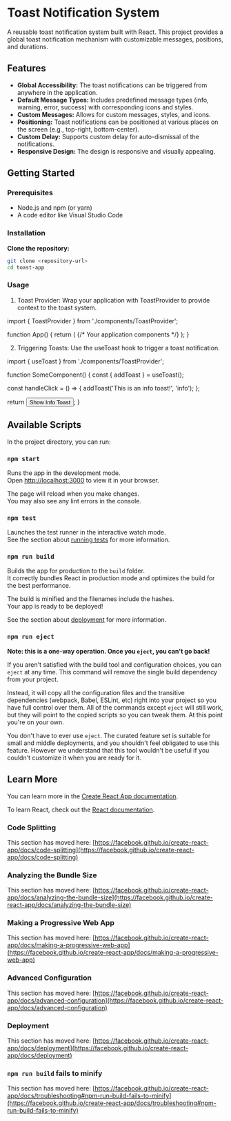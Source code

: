 # Toast Notification System

A reusable toast notification system built with React. This project provides a global toast notification mechanism with customizable messages, positions, and durations.

## Features

- **Global Accessibility:** The toast notifications can be triggered from anywhere in the application.
- **Default Message Types:** Includes predefined message types (info, warning, error, success) with corresponding icons and styles.
- **Custom Messages:** Allows for custom messages, styles, and icons.
- **Positioning:** Toast notifications can be positioned at various places on the screen (e.g., top-right, bottom-center).
- **Custom Delay:** Supports custom delay for auto-dismissal of the notifications.
- **Responsive Design:** The design is responsive and visually appealing.

## Getting Started

### Prerequisites

- Node.js and npm (or yarn)
- A code editor like Visual Studio Code

### Installation

 **Clone the repository:**
   ```bash
   git clone <repository-url>
   cd toast-app
   ```
### Usage

1) Toast Provider: Wrap your application with ToastProvider to provide context to the toast system.

import { ToastProvider } from './components/ToastProvider';

function App() {
  return (
    <ToastProvider>
      {/* Your application components */}
    </ToastProvider>
  );
}


2) Triggering Toasts: Use the useToast hook to trigger a toast notification.

import { useToast } from './components/ToastProvider';

function SomeComponent() {
  const { addToast } = useToast();

  const handleClick = () => {
    addToast('This is an info toast!', 'info');
  };

  return <button onClick={handleClick}>Show Info Toast</button>;
}

## Available Scripts

In the project directory, you can run:

### `npm start`

Runs the app in the development mode.\
Open [http://localhost:3000](http://localhost:3000) to view it in your browser.

The page will reload when you make changes.\
You may also see any lint errors in the console.

### `npm test`

Launches the test runner in the interactive watch mode.\
See the section about [running tests](https://facebook.github.io/create-react-app/docs/running-tests) for more information.

### `npm run build`

Builds the app for production to the `build` folder.\
It correctly bundles React in production mode and optimizes the build for the best performance.

The build is minified and the filenames include the hashes.\
Your app is ready to be deployed!

See the section about [deployment](https://facebook.github.io/create-react-app/docs/deployment) for more information.

### `npm run eject`

**Note: this is a one-way operation. Once you `eject`, you can't go back!**

If you aren't satisfied with the build tool and configuration choices, you can `eject` at any time. This command will remove the single build dependency from your project.

Instead, it will copy all the configuration files and the transitive dependencies (webpack, Babel, ESLint, etc) right into your project so you have full control over them. All of the commands except `eject` will still work, but they will point to the copied scripts so you can tweak them. At this point you're on your own.

You don't have to ever use `eject`. The curated feature set is suitable for small and middle deployments, and you shouldn't feel obligated to use this feature. However we understand that this tool wouldn't be useful if you couldn't customize it when you are ready for it.

## Learn More

You can learn more in the [Create React App documentation](https://facebook.github.io/create-react-app/docs/getting-started).

To learn React, check out the [React documentation](https://reactjs.org/).

### Code Splitting

This section has moved here: [https://facebook.github.io/create-react-app/docs/code-splitting](https://facebook.github.io/create-react-app/docs/code-splitting)

### Analyzing the Bundle Size

This section has moved here: [https://facebook.github.io/create-react-app/docs/analyzing-the-bundle-size](https://facebook.github.io/create-react-app/docs/analyzing-the-bundle-size)

### Making a Progressive Web App

This section has moved here: [https://facebook.github.io/create-react-app/docs/making-a-progressive-web-app](https://facebook.github.io/create-react-app/docs/making-a-progressive-web-app)

### Advanced Configuration

This section has moved here: [https://facebook.github.io/create-react-app/docs/advanced-configuration](https://facebook.github.io/create-react-app/docs/advanced-configuration)

### Deployment

This section has moved here: [https://facebook.github.io/create-react-app/docs/deployment](https://facebook.github.io/create-react-app/docs/deployment)

### `npm run build` fails to minify

This section has moved here: [https://facebook.github.io/create-react-app/docs/troubleshooting#npm-run-build-fails-to-minify](https://facebook.github.io/create-react-app/docs/troubleshooting#npm-run-build-fails-to-minify)
